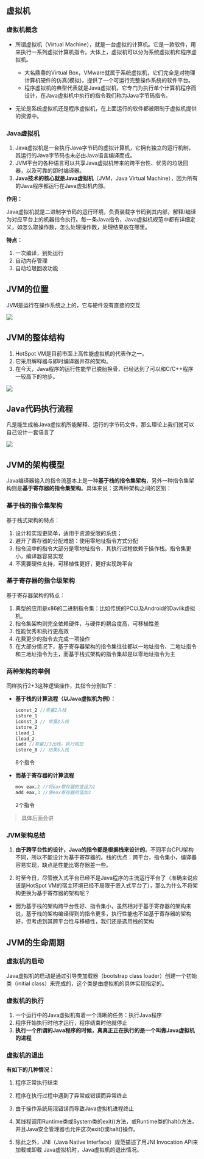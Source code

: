 虚拟机
--------

### 虚拟机概念

- 所谓虚拟机（Virtual Machine），就是一台虚拟的计算机。它是一款软件，用来执行一系列虚拟计算机指令。大体上，虚拟机可以分为系统虚拟机和程序虚拟机。

  - 大名鼎鼎的Virtual Box，VMware就属于系统虚拟机，它们完全是对物理计算机硬件的仿真(模拟)，提供了一个可运行完整操作系统的软件平台。

  + 程序虚拟机的典型代表就是Java虚拟机，它专门为执行单个计算机程序而设计，在Java虚拟机中执行的指令我们称为Java字节码指令。

- 无论是系统虚拟机还是程序虚拟机，在上面运行的软件都被限制于虚拟机提供的资源中。

### Java虚拟机

1.  Java虚拟机是一台执行Java字节码的虚拟计算机，它拥有独立的运行机制，其运行的Java字节码也未必由Java语言编译而成。
2.  JVM平台的各种语言可以共享Java虚拟机带来的跨平台性、优秀的垃圾回器，以及可靠的即时编译器。
3.  **Java技术的核心就是Java虚拟机**（JVM，Java Virtual Machine），因为所有的Java程序都运行在Java虚拟机内部。



**作用：**

Java虚拟机就是二进制字节码的运行环境，负责装载字节码到其内部，解释/编译为对应平台上的机器指令执行。每一条Java指令，Java虚拟机规范中都有详细定义，如怎么取操作数，怎么处理操作数，处理结果放在哪里。

**特点：**

1.  一次编译，到处运行
2.  自动内存管理
3.  自动垃圾回收功能



JVM的位置
----------

JVM是运行在操作系统之上的，它与硬件没有直接的交互

<img src="https://npm.elemecdn.com/youthlql@1.0.8/JVM/chapter_001/0013.png">



JVM的整体结构
-------------

1.  HotSpot VM是目前市面上高性能虚拟机的代表作之一。
2.  它采用解释器与即时编译器并存的架构。
3. 在今天，Java程序的运行性能早已脱胎换骨，已经达到了可以和C/C++程序一较高下的地步。

   

<img src="https://npm.elemecdn.com/youthlql@1.0.8/JVM/chapter_001/0015.png">



Java代码执行流程
--------------

凡是能生成被Java虚拟机所能解释、运行的字节码文件，那么理论上我们就可以自己设计一套语言了

<img src="https://npm.elemecdn.com/youthlql@1.0.8/JVM/chapter_001/0016.png">



JVM的架构模型
-----------

Java编译器输入的指令流基本上是一种**基于栈的指令集架构**，另外一种指令集架构则是**基于寄存器的指令集架构**。具体来说：这两种架构之间的区别：

### 基于栈的指令集架构

基于栈式架构的特点：

1.  设计和实现更简单，适用于资源受限的系统；
2.  避开了寄存器的分配难题：使用零地址指令方式分配
3.  指令流中的指令大部分是零地址指令，其执行过程依赖于操作栈。指令集更小，编译器容易实现
4.  不需要硬件支持，可移植性更好，更好实现跨平台

### 基于寄存器的指令级架构

基于寄存器架构的特点：

1.  典型的应用是x86的二进制指令集：比如传统的PC以及Android的Davlik虚拟机。
2.  指令集架构则完全依赖硬件，与硬件的耦合度高，可移植性差
3.  性能优秀和执行更高效
4.  花费更少的指令去完成一项操作
5.  在大部分情况下，基于寄存器架构的指令集往往都以一地址指令、二地址指令和三地址指令为主，而基于栈式架构的指令集却是以零地址指令为主

### 两种架构的举例

同样执行2+3这种逻辑操作，其指令分别如下：

*   **基于栈的计算流程（以Java虚拟机为例）：**

    ```java
    iconst_2 //常量2入栈
    istore_1
    iconst_3 // 常量3入栈
    istore_2
    iload_1
    iload_2
    iadd //常量2/3出栈，执行相加
    istore_0 // 结果5入栈
    ```
    
    8个指令
    
    
    
*   **而基于寄存器的计算流程**

    ```java
    mov eax,2 //将eax寄存器的值设为1
    add eax,3 //使eax寄存器的值加3
    ```
    
    2个指令

> 具体后面会讲



### JVM架构总结

1.  **由于跨平台性的设计，Java的指令都是根据栈来设计的**。不同平台CPU架构不同，所以不能设计为基于寄存器的。栈的优点：跨平台，指令集小，编译器容易实现，缺点是性能比寄存器差一些。
  
2.  时至今日，尽管嵌入式平台已经不是Java程序的主流运行平台了（准确来说应该是HotSpot VM的宿主环境已经不局限于嵌入式平台了），那么为什么不将架构更换为基于寄存器的架构呢？
  - 因为基于栈的架构跨平台性好、指令集小，虽然相对于基于寄存器的架构来说，基于栈的架构编译得到的指令更多，执行性能也不如基于寄存器的架构好，但考虑到其跨平台性与移植性，我们还是选用栈的架构




JVM的生命周期
-----------

### 虚拟机的启动

Java虚拟机的启动是通过引导类加载器（bootstrap class loader）创建一个初始类（initial class）来完成的，这个类是由虚拟机的具体实现指定的。

### 虚拟机的执行

1.  一个运行中的Java虚拟机有着一个清晰的任务：执行Java程序
2.  程序开始执行时他才运行，程序结束时他就停止
3.  **执行一个所谓的Java程序的时候，真真正正在执行的是一个叫做Java虚拟机的进程**

### 虚拟机的退出

**有如下的几种情况：**

1.  程序正常执行结束
  
2.  程序在执行过程中遇到了异常或错误而异常终止
  
3.  由于操作系统用现错误而导致Java虚拟机进程终止
  
4.  某线程调用Runtime类或System类的exit()方法，或Runtime类的halt()方法，并且Java安全管理器也允许这次exit()或halt()操作。
  
5.  除此之外，JNI（Java Native Interface）规范描述了用JNI Invocation API来加载或卸载 Java虚拟机时，Java虚拟机的退出情况。

